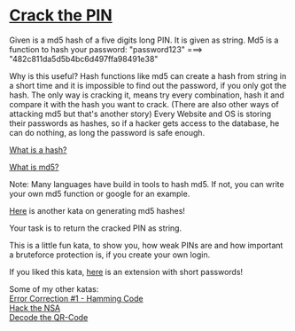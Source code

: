 # [Crack the PIN](https://www.codewars.com/kata/5efae11e2d12df00331f91a6)

Given is a md5 hash of a five digits long PIN. It is given as string.
Md5 is a function to hash your password:
"password123" ===> "482c811da5d5b4bc6d497ffa98491e38"

Why is this useful?
Hash functions like md5 can create a hash from string in a short time and it is impossible to find out the password, if you only got the hash. The only way is cracking it, means try every combination, hash it and compare it with the hash you want to crack. (There are also other ways of attacking md5 but that's another story)
Every Website and OS is storing their passwords as hashes, so if a hacker gets access to the database, he can do nothing, as long the password is safe enough.

<a href="https://en.wikipedia.org/wiki/Hash_function#:~:text=A%20hash%20function%20is%20any,table%20called%20a%20hash%20table." target="_blank">What is a hash?</a>

<a href="https://en.wikipedia.org/wiki/MD5" target="_blank">What is md5?</a>

Note: Many languages have build in tools to hash md5. If not, you can write your own md5 function or google for an example.

<a href="https://www.codewars.com/kata/password-hashes" target="_blank">Here</a> is another kata on generating md5 hashes!


Your task is to return the cracked PIN as string.

This is a little fun kata, to show you, how weak PINs are and how important a bruteforce protection is, if you create your own login.

If you liked this kata, <a href="https://www.codewars.com/kata/59146f7b4670ba520900000a" target="_blank">here</a> is an extension with short passwords!

Some of my other katas:
<br>
<a href="https://www.codewars.com/kata/5ef9ca8b76be6d001d5e1c3e" target="_blank">Error Correction #1 - Hamming Code</a>
<br>
<a href="https://www.codewars.com/kata/5f0795c6e45bc600247ab794" target="_blank">Hack the NSA</a>
<br>
<a href="https://www.codewars.com/kata/5ef9c85dc41b4e000f9a645f" target="_blank">Decode the QR-Code</a>


